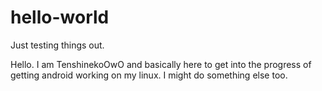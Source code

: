 # hello-world
Just testing things out.

Hello. I am TenshinekoOwO and basically here to get into the progress of getting android working on my linux. I might do something else too.
